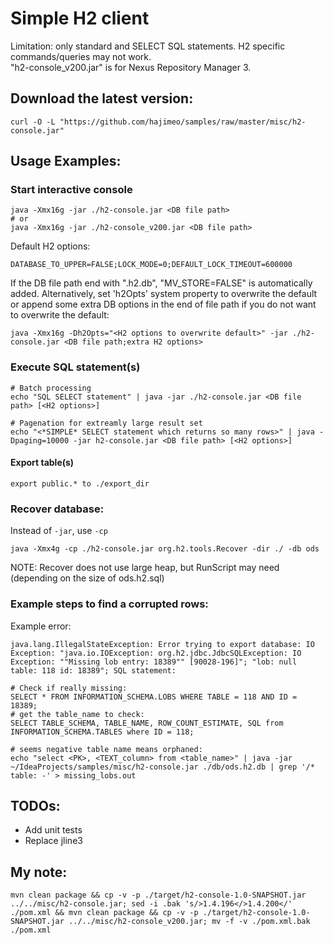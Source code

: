 # Simple H2 client
Limitation: only standard and SELECT SQL statements. H2 specific commands/queries may not work.  
"h2-console_v200.jar" is for Nexus Repository Manager 3.

## Download the latest version:
```
curl -O -L "https://github.com/hajimeo/samples/raw/master/misc/h2-console.jar"
```

## Usage Examples:
### Start interactive console
```
java -Xmx16g -jar ./h2-console.jar <DB file path>
# or
java -Xmx16g -jar ./h2-console_v200.jar <DB file path>
```
Default H2 options:
```
DATABASE_TO_UPPER=FALSE;LOCK_MODE=0;DEFAULT_LOCK_TIMEOUT=600000
```
If the DB file path end with ".h2.db", "MV_STORE=FALSE" is automatically added. Alternatively, set 'h2Opts' system property to overwrite the default or append some extra DB options in the end of file path if you do not want to overwrite the default:
```
java -Xmx16g -Dh2Opts="<H2 options to overwrite default>" -jar ./h2-console.jar <DB file path;extra H2 options>
```
### Execute SQL statement(s)
```
# Batch processing
echo "SQL SELECT statement" | java -jar ./h2-console.jar <DB file path> [<H2 options>]

# Pagenation for extreamly large result set
echo "<*SIMPLE* SELECT statement which returns so many rows>" | java -Dpaging=10000 -jar h2-console.jar <DB file path> [<H2 options>]
```
#### Export table(s)
```
export public.* to ./export_dir
```
### Recover database:
Instead of `-jar`, use `-cp`
```
java -Xmx4g -cp ./h2-console.jar org.h2.tools.Recover -dir ./ -db ods
```
NOTE: Recover does not use large heap, but RunScript may need (depending on the size of ods.h2.sql)
### Example steps to find a corrupted rows:
Example error:
```
java.lang.IllegalStateException: Error trying to export database: IO Exception: "java.io.IOException: org.h2.jdbc.JdbcSQLException: IO Exception: ""Missing lob entry: 18389"" [90028-196]"; "lob: null table: 118 id: 18389"; SQL statement: 
```
```
# Check if really missing:
SELECT * FROM INFORMATION_SCHEMA.LOBS WHERE TABLE = 118 AND ID = 18389;
# get the table_name to check:
SELECT TABLE_SCHEMA, TABLE_NAME, ROW_COUNT_ESTIMATE, SQL from INFORMATION_SCHEMA.TABLES where ID = 118;

# seems negative table name means orphaned:
echo "select <PK>, <TEXT_column> from <table_name>" | java -jar ~/IdeaProjects/samples/misc/h2-console.jar ./db/ods.h2.db | grep '/* table: -' > missing_lobs.out
```

## TODOs:
- Add unit tests
- Replace jline3

## My note:
```
mvn clean package && cp -v -p ./target/h2-console-1.0-SNAPSHOT.jar ../../misc/h2-console.jar; sed -i .bak 's/>1.4.196</>1.4.200</' ./pom.xml && mvn clean package && cp -v -p ./target/h2-console-1.0-SNAPSHOT.jar ../../misc/h2-console_v200.jar; mv -f -v ./pom.xml.bak ./pom.xml
```

